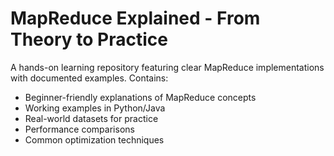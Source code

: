 # MapReduce Explained - From Theory to Practice
A hands-on learning repository featuring clear MapReduce implementations with documented examples. Contains:

- Beginner-friendly explanations of MapReduce concepts
- Working examples in Python/Java
- Real-world datasets for practice
- Performance comparisons
- Common optimization techniques
